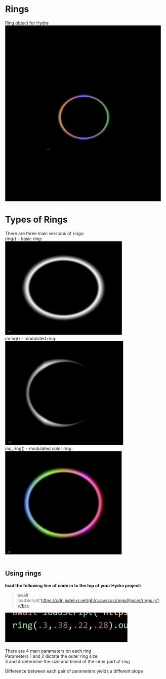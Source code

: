 # Rings
Ring object for Hydra<br>
![](rings.gif)</br>
# Types of Rings</br>
There are three main versions of rings:</br>
ring() - basic ring:</br>
![](Ring_01.jpg)</br>
mring() - modulated ring: </br>
![](mRing_01.jpg)</br>
mc_ring() - modulated color ring: </br>
![](mcRing_01.jpg)</br></br>
## Using rings</br>
**load the following line of code in to the top of your Hydra project:**</br>
>await loadScript('https://cdn.jsdelivr.net/gh/ncavazos/rings@main/rings.js')</br>

![](parameters.png)</br></br>
There are 4 main parameters on each ring</br>
Parameters 1 and 2 dictate the outer ring size</br>
3 and 4 determine the size and blend of the inner part of ring</br>

Difference between each pair of parameters yields a different slope
